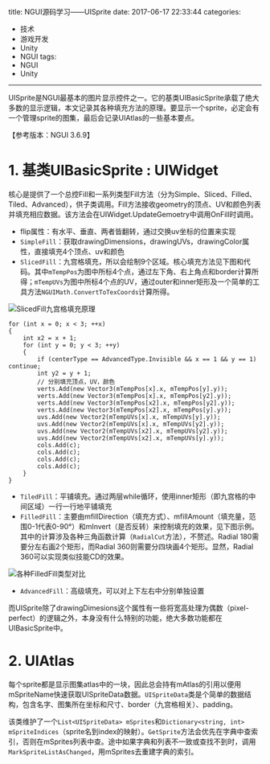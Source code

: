 title: NGUI源码学习——UISprite
date: 2017-06-17 22:33:44
categories:
- 技术
- 游戏开发
- Unity
- NGUI
tags:
- NGUI
- Unity
---
UISprite是NGUI最基本的图片显示控件之一。它的基类UIBasicSprite承载了绝大多数的显示逻辑，本文记录其各种填充方法的原理。要显示一个sprite，必定会有一个管理sprite的图集，最后会记录UIAtlas的一些基本要点。

【参考版本：NGUI 3.6.9】

<!-- more -->

# 1. 基类UIBasicSprite : UIWidget

核心是提供了一个总控Fill和一系列类型Fill方法（分为Simple、Sliced、Filled、Tiled、Advanced），供子类调用。Fill方法接收geometry的顶点、UV和颜色列表并填充相应数据。该方法会在UIWidget.UpdateGemoetry中调用OnFill时调用。

- flip属性：有水平、垂直、两者皆翻转，通过交换uv坐标的位置来实现
- `SimpleFill`：获取drawingDimensions，drawingUVs，drawingColor属性，直接填充4个顶点、uv和颜色
- `SlicedFill`：九宫格填充，所以会绘制9个区域。核心填充方法见下图和代码。其中`mTempPos`为图中所标4个点，通过左下角、右上角点和border计算所得；`mTempUVs`为图中所标4个点的UV，通过outer和inner矩形及一个简单的工具方法`NGUIMath.ConvertToTexCoords`计算所得。

![SlicedFill九宫格填充原理](http://raytaylorlin-blog.qiniudn.com/image/Unity/SlicedFill%E4%B9%9D%E5%AE%AB%E6%A0%BC%E5%A1%AB%E5%85%85%E5%8E%9F%E7%90%86.jpg)

    for (int x = 0; x < 3; ++x)
    {
        int x2 = x + 1;
        for (int y = 0; y < 3; ++y)
        {
            if (centerType == AdvancedType.Invisible && x == 1 && y == 1) continue;
            int y2 = y + 1;
            // 分别填充顶点，UV，颜色
            verts.Add(new Vector3(mTempPos[x].x, mTempPos[y].y));
            verts.Add(new Vector3(mTempPos[x].x, mTempPos[y2].y));
            verts.Add(new Vector3(mTempPos[x2].x, mTempPos[y2].y));
            verts.Add(new Vector3(mTempPos[x2].x, mTempPos[y].y));
            uvs.Add(new Vector2(mTempUVs[x].x, mTempUVs[y].y));
            uvs.Add(new Vector2(mTempUVs[x].x, mTempUVs[y2].y));
            uvs.Add(new Vector2(mTempUVs[x2].x, mTempUVs[y2].y));
            uvs.Add(new Vector2(mTempUVs[x2].x, mTempUVs[y].y));
            cols.Add(c);
            cols.Add(c);
            cols.Add(c);
            cols.Add(c);
        }
    }


- `TiledFill`：平铺填充。通过两层while循环，使用inner矩形（即九宫格的中间区域）一行一行地平铺填充
- `FilledFill`：主要由mfillDirection（填充方式）、mfillAmount（填充量，范围0-1代表0-90°）和mInvert（是否反转）来控制填充的效果，见下图示例。其中的计算涉及各种三角函数计算（`RadialCut`方法），不赘述。Radial 180需要分左右画2个矩形，而Radial 360则需要分四块画4个矩形。显然，Radial 360可以实现类似技能CD的效果。

![各种FilledFill类型对比](http://raytaylorlin-blog.qiniudn.com/image/Unity/%E5%90%84%E7%A7%8DFilledFill%E7%B1%BB%E5%9E%8B%E5%AF%B9%E6%AF%94.jpg)

- `AdvancedFill`：高级填充，可以对上下左右中分别单独设置

而UISprite除了drawingDimesions这个属性有一些将宽高处理为偶数（pixel-perfect）的逻辑之外，本身没有什么特别的功能，绝大多数功能都在UIBasicSprite中。

# 2. UIAtlas

每个sprite都是显示图集atlas中的一块，因此总会持有mAtlas的引用以便用mSpriteName快速获取UISpriteData数据。`UISpriteData`类是个简单的数据结构，包含名字、图集所在坐标和尺寸、border（九宫格相关）、padding。

该类维护了一个`List<UISpriteData> mSprites`和`Dictionary<string, int> mSpriteIndices`（sprite名到index的映射）。`GetSprite`方法会优先在字典中查索引，否则在mSprites列表中查。途中如果字典和列表不一致或查找不到时，调用`MarkSpriteListAsChanged`，用mSprites去重建字典的索引。
